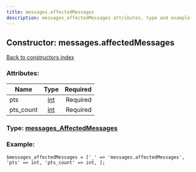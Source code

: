 ```yaml
---
title: messages.affectedMessages
description: messages_affectedMessages attributes, type and example
---
```

## Constructor: messages.affectedMessages  
[Back to constructors index](index.md)



### Attributes:

| Name     |    Type       | Required |
|----------|:-------------:|---------:|
|pts|[int](../types/int.md) | Required|
|pts\_count|[int](../types/int.md) | Required|



### Type: [messages\_AffectedMessages](../types/messages_AffectedMessages.md)


### Example:

```
$messages_affectedMessages = ['_' => 'messages.affectedMessages', 'pts' => int, 'pts_count' => int, ];
```  

